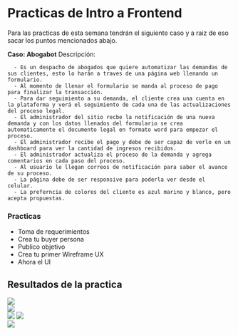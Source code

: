 # Practicas de Intro a Frontend

Para las practicas de esta semana tendrán el siguiente caso y a raiz de eso sacar los puntos mencionados abajo.

**Caso: Abogabot**
Descripción:
```
  - Es un despacho de abogados que quiere automatizar las demandas de sus clientes, esto lo harán a traves de una página web llenando un formulario.
  - Al momento de llenar el formulario se manda al proceso de pago para finalizar la transacción.
  - Para dar seguimiento a su demanda, el cliente crea una cuenta en la plataforma y verá el seguimiento de cada una de las actualizaciones del proceso legal.
  - El administrador del sitio recbe la notificación de una nueva demanda y con los datos llenados del formulario se crea automaticamente el documento legal en formato word para empezar el proceso.
  - El administrador recibe el pago y debe de ser capaz de verlo en un dashboard para ver la cantidad de ingresos recibidos.
  - El administrador actualiza el proceso de la demanda y agrega comentarios en cada paso del proceso.
  - Al usuario le llegan correos de notificación para saber el avance de su proceso.
  - La página debe de ser responsive para poderla ver desde el celular.
  - La preferncia de colores del cliente es azul marino y blanco, pero acepta propuestas.
```

### Practicas
- Toma de requerimientos
- Crea tu buyer persona
- Publico objetivo
- Crea tu primer Wireframe UX
- Ahora el UI

## Resultados de la practica 
<a href="https://github.com/RIvanCF/LaunchXLATAM_S1/blob/main/Toma%20de%20requerimientos/Toma_de_requerimientos.pdf"><img src="https://img.shields.io/badge/INTRO-Toma%20de%20requerimientos%20-green"></a><br>
<a href="https://github.com/RIvanCF/LaunchXLATAM_S1/blob/main/Gabriel%20Duque%20Leyes.pdf"><img src="https://img.shields.io/badge/INTRO-Buyer%20Persona-green"></a><br>
<a href="https://www.canva.com/design/DAFQEdjg8NQ/dQrap8XY2rJ-p3gsADRhpA/edit?utm_content=DAFQEdjg8NQ&utm_campaign=designshare&utm_medium=link2&utm_source=sharebutton"><img src="https://img.shields.io/badge/INTRO-P%C3%BAblico%20Objetivo%20(Canva)-green"></a>
<a href="https://github.com/RIvanCF/LaunchXLATAM_S1/blob/main/Publico%20Objetivo.pdf"><img src="https://img.shields.io/badge/INTRO-P%C3%BAblico%20Objetivo%20(PDF)-green"></a><br>
<a href="https://github.com/RIvanCF/LaunchXLATAM_S1/blob/main/Wireframe%20UX/wireframe%20UX%20Desktop.pdf"><img src="https://img.shields.io/badge/INTRO-Desktop-green"></a><br>

